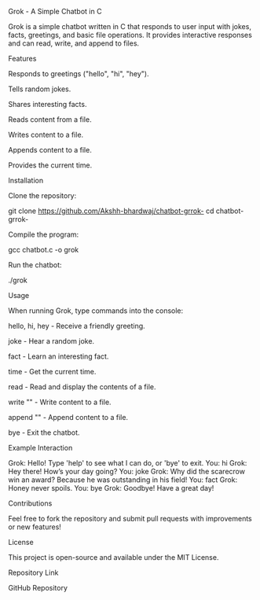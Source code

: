 

Grok - A Simple Chatbot in C

Grok is a simple chatbot written in C that responds to user input with jokes, facts, greetings, and basic file operations. It provides interactive responses and can read, write, and append to files.

Features

Responds to greetings ("hello", "hi", "hey").

Tells random jokes.

Shares interesting facts.

Reads content from a file.

Writes content to a file.

Appends content to a file.

Provides the current time.

Installation

Clone the repository:

git clone https://github.com/Akshh-bhardwaj/chatbot-grrok-
cd chatbot-grrok-

Compile the program:

gcc chatbot.c -o grok

Run the chatbot:

./grok

Usage

When running Grok, type commands into the console:

hello, hi, hey - Receive a friendly greeting.

joke - Hear a random joke.

fact - Learn an interesting fact.

time - Get the current time.

read <filename> - Read and display the contents of a file.

write <filename> "<content>" - Write content to a file.

append <filename> "<content>" - Append content to a file.

bye - Exit the chatbot.

Example Interaction

Grok: Hello! Type 'help' to see what I can do, or 'bye' to exit.
You: hi
Grok: Hey there! How’s your day going?
You: joke
Grok: Why did the scarecrow win an award? Because he was outstanding in his field!
You: fact
Grok: Honey never spoils.
You: bye
Grok: Goodbye! Have a great day!

Contributions

Feel free to fork the repository and submit pull requests with improvements or new features!

License

This project is open-source and available under the MIT License.

Repository Link

GitHub Repository

